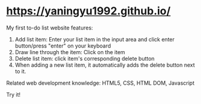 # https://yaningyu1992.github.io/
My first to-do list website features:
1. Add list item: Enter your list item in the input area and click enter button/press "enter" on your keyboard 
2. Draw line through the item: Click on the item
3. Delete list item: click item's corresponding delete button
4. When adding a new list item, it automatically adds the delete button next to it.

Related web development knowledge: HTML5, CSS, HTML DOM, Javascript

Try it!
